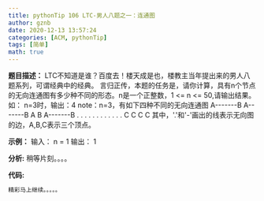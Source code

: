 ```yaml
---
title: pythonTip 106 LTC-男人八题之一：连通图
author: gznb
date: 2020-12-13 13:57:24
categories: [ACM, pythonTip]
tags: [简单]
math: true
---
```


**题目描述：**
LTC不知道是谁？百度去！楼天成是也，楼教主当年提出来的男人八题系列，可谓经典中的经典。
言归正传，本题的任务是，请你计算，具有n个节点的无向连通图有多少种不同的形态。n是一个正整数，1 <= n <= 50,请输出结果。
如：
n=3时，输出：4
note：n=3，有如下四种不同的无向连通图
A-------B     A-------B      A       B       A-------B
 .    .        .              .     .               .
   . .           .              . .                .
    C             C              C                C
其中，'.'和'-'画出的线表示无向图的边，A,B,C表示三个顶点。

**示例：**
输入：
n = 1
输出：
1


**分析:**
稍等片刻。。。。

**代码:**
```python
精彩马上继续。。。。。
```
